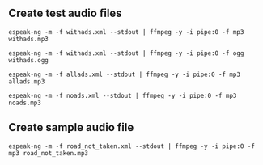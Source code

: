 ## Create test audio files 
```
espeak-ng -m -f withads.xml --stdout | ffmpeg -y -i pipe:0 -f mp3 withads.mp3

espeak-ng -m -f withads.xml --stdout | ffmpeg -y -i pipe:0 -f ogg withads.ogg

espeak-ng -m -f allads.xml --stdout | ffmpeg -y -i pipe:0 -f mp3 allads.mp3

espeak-ng -m -f noads.xml --stdout | ffmpeg -y -i pipe:0 -f mp3 noads.mp3
```

## Create sample audio file
```
espeak-ng -m -f road_not_taken.xml --stdout | ffmpeg -y -i pipe:0 -f mp3 road_not_taken.mp3
```
